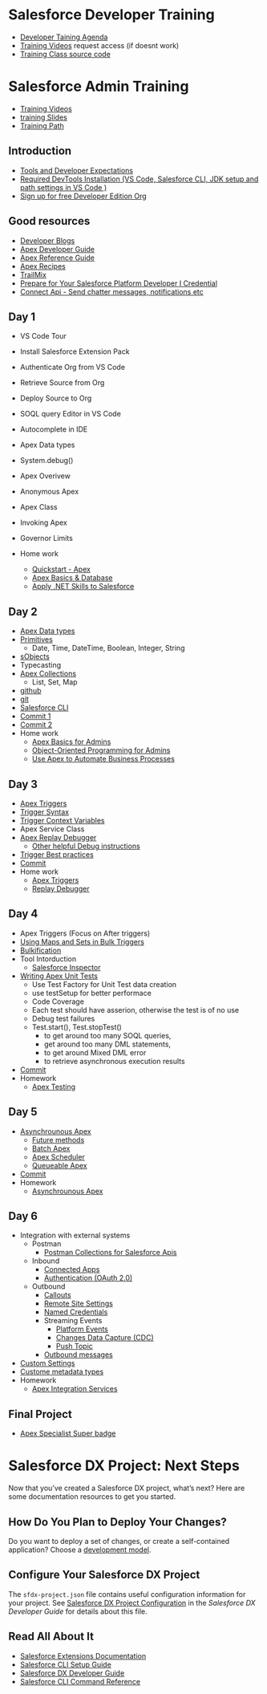 # Salesforce Developer Training
- [Developer Taining Agenda](https://github.com/srgorla/DevTraining/blob/master/DevTrainingAgenda.txt)
- [Training Videos](https://onedrive.live.com/?authkey=%21AMLuYPs5TIoDagQ&id=D44A140F275D720D%213624&cid=D44A140F275D720D)
request access (if doesnt work)
- [Training Class source code](https://github.com/srgorla/DevTraining)

# Salesforce Admin Training 
- [Training Videos](https://1drv.ms/f/s!AA1yXScPFErUm08)
- [training Slides](https://1drv.ms/p/s!AnTt25l3adqueG4nZuxd_XJD_qA)
- [Training Path](https://trailheadacademy.salesforce.com/classes/adx201e-administrative-essentials-for-new-admins-in-lightning-experience---extended)


## Introduction
- [Tools and Developer Expectations](https://github.com/srgorla/DevTraining/blob/master/Developer%20Training%20Team.xlsx)
- [Required DevTools Installation (VS Code, Salesforce CLI, JDK setup and path settings in VS Code )](https://developer.salesforce.com/tools/vscode/en/getting-started/install)
- [Sign up for free Developer Edition Org](https://developer.salesforce.com/signup)



## Good resources 
- [Developer Blogs](https://developer.salesforce.com/blogs)
- [Apex Developer Guide](https://developer.salesforce.com/docs/atlas.en-us.apexcode.meta/apexcode/apex_dev_guide.htm)
- [Apex Reference Guide](https://developer.salesforce.com/docs/atlas.en-us.apexref.meta/apexref/apex_ref_guide.htm)
- [Apex Recipes](https://github.com/trailheadapps/apex-recipes)
- [TrailMix](https://trailhead.salesforce.com/en/users/bgong0630/trailmixes/dex-450-trailhead-home-work)
- [Prepare for Your Salesforce Platform Developer I Credential](https://trailhead.salesforce.com/en/users/strailhead/trailmixes/prepare-for-your-salesforce-platform-developer-i-credential)
- [Connect Api - Send chatter messages, notifications etc](https://developer.salesforce.com/docs/atlas.en-us.apexcode.meta/apexcode/connectAPI_overview.htm)


## Day 1
- VS Code Tour 
- Install Salesforce Extension Pack
- Authenticate Org from VS Code
- Retrieve Source from Org
- Deploy Source to Org
- SOQL query Editor in VS Code
- Autocomplete in IDE
- Apex Data types
- System.debug()
- Apex Overivew
- Anonymous Apex
- Apex Class
- Invoking Apex
- Governor Limits

- Home work
    - [Quickstart - Apex](https://trailhead.salesforce.com/en/content/learn/projects/quickstart-apex)
    - [Apex Basics & Database](https://trailhead.salesforce.com/en/content/learn/modules/apex_database?trail_id=force_com_dev_beginner)
    - [Apply .NET Skills to Salesforce](https://trailhead.salesforce.com/en/content/learn/trails/microsoft_dotnet)

## Day 2 
- [Apex Data types](https://developer.salesforce.com/docs/atlas.en-us.apexcode.meta/apexcode/langCon_apex_datatypes_variables_intro.htm)
- [Primitives](https://developer.salesforce.com/docs/atlas.en-us.apexcode.meta/apexcode/langCon_apex_primitives.htm)
    - Date, Time, DateTime, Boolean, Integer, String
- [sObjects](https://developer.salesforce.com/docs/atlas.en-us.apexcode.meta/apexcode/langCon_apex_SObjects.htm)
- Typecasting
- [Apex Collections](https://developer.salesforce.com/docs/atlas.en-us.238.0.apexcode.meta/apexcode/langCon_apex_collections.htm)
    - List, Set, Map
- [github](https://github.com)
- [git](https://git-scm.com)
- [Salesforce CLI](https://developer.salesforce.com/docs/atlas.en-us.sfdx_cli_reference.meta/sfdx_cli_reference/cli_reference.htm)
- [Commit 1](https://github.com/srgorla/DevTraining/commit/02fbebbd2b02722779d5ab2f33dac9083c9c79ee)
- [Commit 2](https://github.com/srgorla/DevTraining/commit/fdc9345615e44ead7ad4719a29603dd39f764bd3)
- Home work
    - [Apex Basics for Admins](https://trailhead.salesforce.com/en/content/learn/modules/apex-basics-for-admins?trail_id=build-apex-coding-skills)
    - [Object-Oriented Programming for Admins](https://trailhead.salesforce.com/en/content/learn/modules/object-oriented-programming-for-admins?trail_id=build-apex-coding-skills)
    - [Use Apex to Automate Business Processes](https://trailhead.salesforce.com/en/content/learn/projects/use-apex-to-automate-business-processes?trail_id=build-apex-coding-skills)


## Day 3 
- [Apex Triggers](https://developer.salesforce.com/docs/atlas.en-us.238.0.apexcode.meta/apexcode/apex_triggers.htm)
- [Trigger Syntax](https://developer.salesforce.com/docs/atlas.en-us.238.0.apexcode.meta/apexcode/apex_triggers_syntax.htm)
- [Trigger Context Variables](https://developer.salesforce.com/docs/atlas.en-us.238.0.apexcode.meta/apexcode/apex_triggers_context_variables.htm)
- Apex Service Class 
- [Apex Replay Debugger](https://developer.salesforce.com/tools/vscode/en/apex/replay-debugger)
    - [Other helpful Debug instructions](https://github.com/srgorla/DevTraining/blob/master/ApexDebug.md)
- [Trigger Best practices](https://developer.salesforce.com/docs/atlas.en-us.238.0.apexcode.meta/apexcode/apex_triggers_bestpract.htm)
- [Commit](https://github.com/srgorla/DevTraining/commit/c3be1a86f27ef08d75f40ea9f6829a1d9667c7b3)
- Home work
    - [Apex Triggers](https://trailhead.salesforce.com/en/content/learn/modules/apex_triggers)
    - [Replay Debugger](https://trailhead.salesforce.com/en/content/learn/projects/find-and-fix-bugs-with-apex-replay-debugger)
## Day 4 
- Apex Triggers (Focus on After triggers)
- [Using Maps and Sets in Bulk Triggers](https://developer.salesforce.com/docs/atlas.en-us.224.0.apexcode.meta/apexcode/apex_triggers_bulk_idioms.htm)
- [Bulkification](https://developer.salesforce.com/docs/atlas.en-us.224.0.apexcode.meta/apexcode/apex_triggers_bestpract.htm)
- Tool Intorduction
    - [Salesforce Inspector](https://chrome.google.com/webstore/detail/salesforce-inspector/aodjmnfhjibkcdimpodiifdjnnncaafh?hl=en)
- [Writing Apex Unit Tests](https://developer.salesforce.com/docs/atlas.en-us.apexcode.meta/apexcode/apex_testing.htm)
    - Use Test Factory for Unit Test data creation
    - use testSetup for better performace
    - Code Coverage
    - Each test should have asserion, otherwise the test is of no use 
    - Debug test failures
    - Test.start(), Test.stopTest() 
        - to get around too many SOQL queries, 
        - get around too many DML statements,
        - to get around Mixed DML error
        - to retrieve asynchronous execution results
- [Commit](https://github.com/srgorla/DevTraining/commit/c64e12a0e6b468c5f9ae2707ea648b860d853bba)
- Homework
    - [Apex Testing](https://trailhead.salesforce.com/en/content/learn/modules/apex_testing)
## Day 5 
- [Asynchrounous Apex](https://developer.salesforce.com/docs/atlas.en-us.224.0.apexcode.meta/apexcode/apex_async_overview.htm)
    - [Future methods](https://developer.salesforce.com/docs/atlas.en-us.apexcode.meta/apexcode/apex_invoking_future_methods.htm)
    - [Batch Apex](https://developer.salesforce.com/docs/atlas.en-us.apexcode.meta/apexcode/apex_batch.htm)
    - [Apex Scheduler](https://developer.salesforce.com/docs/atlas.en-us.apexcode.meta/apexcode/apex_scheduler.htm)
    - [Queueable Apex](https://developer.salesforce.com/docs/atlas.en-us.apexcode.meta/apexcode/apex_queueing_jobs.htm)
- [Commit](https://github.com/srgorla/DevTraining/commit/03fbb0527063774993d5cdf04eabcaa5121714cc)
- Homework
    - [Asynchrounous Apex](https://trailhead.salesforce.com/en/content/learn/modules/asynchronous_apex)
## Day 6 
- Integration with external systems
  - Postman
    - [Postman Collections for Salesforce Apis](https://www.postman.com/salesforce-developers/workspace/salesforce-developers/collection/12721794-67cb9baa-e0da-4986-957e-88d8734647e2?ctx=documentation)
  - Inbound
    - [Connected Apps](https://developer.salesforce.com/docs/atlas.en-us.securityImplGuide.meta/securityImplGuide/connected_apps.htm)
    - [Authentication (OAuth 2.0)](https://help.salesforce.com/s/articleView?id=sf.remoteaccess_oauth_flows.htm&type=5)
  - Outbound
    - [Callouts](https://developer.salesforce.com/docs/atlas.en-us.apexcode.meta/apexcode/apex_callouts.htm)
    - [Remote Site Settings](https://developer.salesforce.com/docs/atlas.en-us.apexcode.meta/apexcode/apex_callouts_remote_site_settings.htm)
    - [Named Credentials](https://developer.salesforce.com/docs/atlas.en-us.apexcode.meta/apexcode/apex_callouts_named_credentials.htm)
    - Streaming Events 
        - [Platform Events](https://developer.salesforce.com/docs/atlas.en-us.platform_events.meta/platform_events/platform_events_intro.htm)
        - [Changes Data Capture (CDC)](https://developer.salesforce.com/docs/atlas.en-us.change_data_capture.meta/change_data_capture/cdc_intro.htm)
        - [Push Topic](https://developer.salesforce.com/docs/atlas.en-us.api_streaming.meta/api_streaming/working_with_pushtopics.htm)
    - [Outbound messages](https://developer.salesforce.com/docs/atlas.en-us.api.meta/api/sforce_api_om_outboundmessaging_understanding.htm) 
- [Custom Settings](https://developer.salesforce.com/docs/atlas.en-us.apexcode.meta/apexcode/apex_customsettings.htm)
- [Custome metadata types](https://help.salesforce.com/s/articleView?id=sf.custommetadatatypes_overview.htm&type=5)
- Homework
    - [Apex Integration Services](https://trailhead.salesforce.com/en/content/learn/modules/apex_integration_services)
 


## Final Project 
- [Apex Specialist Super badge](https://trailhead.salesforce.com/en/content/learn/superbadges/superbadge_apex)




# Salesforce DX Project: Next Steps

Now that you’ve created a Salesforce DX project, what’s next? Here are some documentation resources to get you started.

## How Do You Plan to Deploy Your Changes?

Do you want to deploy a set of changes, or create a self-contained application? Choose a [development model](https://developer.salesforce.com/tools/vscode/en/user-guide/development-models).

## Configure Your Salesforce DX Project

The `sfdx-project.json` file contains useful configuration information for your project. See [Salesforce DX Project Configuration](https://developer.salesforce.com/docs/atlas.en-us.sfdx_dev.meta/sfdx_dev/sfdx_dev_ws_config.htm) in the _Salesforce DX Developer Guide_ for details about this file.

## Read All About It

- [Salesforce Extensions Documentation](https://developer.salesforce.com/tools/vscode/)
- [Salesforce CLI Setup Guide](https://developer.salesforce.com/docs/atlas.en-us.sfdx_setup.meta/sfdx_setup/sfdx_setup_intro.htm)
- [Salesforce DX Developer Guide](https://developer.salesforce.com/docs/atlas.en-us.sfdx_dev.meta/sfdx_dev/sfdx_dev_intro.htm)
- [Salesforce CLI Command Reference](https://developer.salesforce.com/docs/atlas.en-us.sfdx_cli_reference.meta/sfdx_cli_reference/cli_reference.htm)
